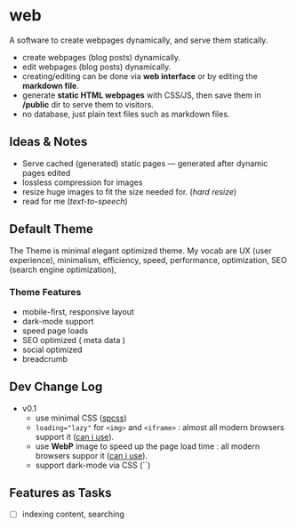 # web
A software to create webpages dynamically, and serve them statically.

- create webpages (blog posts) dynamically.
- edit webpages (blog posts) dynamically.
- creating/editing can be done via __web interface__ or by editing the __markdown file__.
- generate __static HTML webpages__ with CSS/JS, then save them in __/public__ dir to serve them to visitors.
- no database, just plain text files such as markdown files.

## Ideas & Notes
- Serve cached (generated) static pages –– generated after dynamic pages edited
- lossless compression for images
- resize huge images to fit the size needed for. (_hard resize_)
- read for me (_text-to-speech_)

## Default Theme
The Theme is minimal elegant optimized theme. My vocab are UX (user experience), minimalism, efficiency, speed, performance, optimization, SEO (search engine optimization), 

### Theme Features
- mobile-first, responsive layout
- dark-mode support
- speed page loads
- SEO optimized ( meta data )
- social optimized
- breadcrumb

## Dev Change Log
- v0.1
  - use minimal CSS ([spcss](https://github.com/susam/spcss))
  - `loading="lazy"` for `<img>` and `<iframe>` : almost all modern browsers support it ([can i use](https://caniuse.com/#feat=loading-lazy-attr)).
  - use **WebP** image to speed up the page load time : all modern browsers suppor it ([can i use](https://caniuse.com/#feat=webp)).
  - support dark-mode via CSS (``)

## Features as Tasks

- [ ] indexing content, searching

